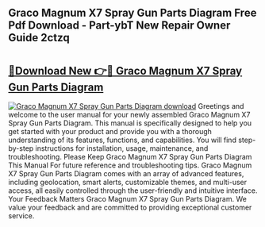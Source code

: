 ## Graco Magnum X7 Spray Gun Parts Diagram Free Pdf Download - Part-ybT New Repair Owner Guide 2ctzq

# <h2><a href="http://dftye8x.blite.top/?on=Graco+Magnum+X7+Spray+Gun+Parts+Diagram">🔗Download New 👉🔴 Graco Magnum X7 Spray Gun Parts Diagram</a></h2>

[![Graco Magnum X7 Spray Gun Parts Diagram download](https://i.imgur.com/lujVjoI.png)](http://dftye8x.blite.top/?on=Graco+Magnum+X7+Spray+Gun+Parts+Diagram)
Greetings and welcome to the user manual for your newly assembled Graco Magnum X7 Spray Gun Parts Diagram. This manual is specifically designed to help you get started with your product and provide you with a thorough understanding of its features, functions, and capabilities. You will find step-by-step instructions for installation, usage, maintenance, and troubleshooting. Please Keep Graco Magnum X7 Spray Gun Parts Diagram This Manual For future reference and troubleshooting tips. Graco Magnum X7 Spray Gun Parts Diagram comes with an array of advanced features, including geolocation, smart alerts, customizable themes, and multi-user access, all easily controlled through the user-friendly and intuitive interface. Your Feedback Matters Graco Magnum X7 Spray Gun Parts Diagram. We value your feedback and are committed to providing exceptional customer service.
